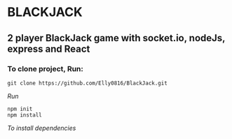 # **BLACKJACK**

## 2 player BlackJack game with socket.io, nodeJs, express and React


### **To clone project, Run:** 
```
git clone https://github.com/Elly0816/BlackJack.git
```


*Run*

```
npm init
npm install
```

*To install dependencies*



